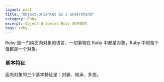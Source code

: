 ```yaml
---
layout: post
title: "Object-Oriented as i understand"
category: Ruby
excerpt: Object-Oriented Ruby 语言描述.
tags: ruby
---
```


Ruby 是一门纯面向对象的语言，一切事物在 Ruby 中都是对象，Ruby 中的每个值都是一个对象。

### 基本特征

面向对象的三个基本特征是：封装、继承、多态。